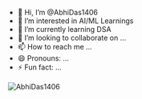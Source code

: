 - 👋 Hi, I’m @AbhiDas1406
- 👀 I’m interested in AI/ML Learnings
- 🌱 I’m currently learning DSA
- 💞️ I’m looking to collaborate on ...
- 📫 How to reach me ...
- 😄 Pronouns: ...
- ⚡ Fun fact: ...

<!---
AbhiDas1406/AbhiDas1406 is a ✨ special ✨ repository because its `README.md` (this file) appears on your GitHub profile.
You can click the Preview link to take a look at your changes.
--->

<p>&nbsp;<img align="center" src="https://github-readme-stats.vercel.app/api?username=AbhiDas1406&show_icons=true&locale=en&theme=transparent" alt="AbhiDas1406" /></p>

